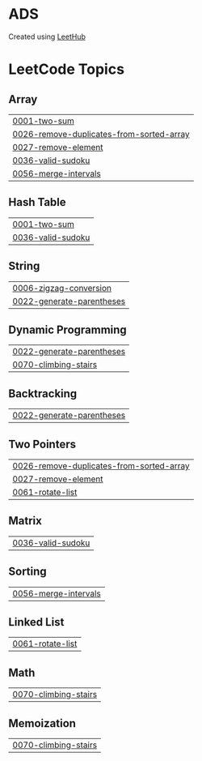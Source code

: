 # ADS
Created using [LeetHub](https://github.com/QasimWani/LeetHub)

<!---LeetCode Topics Start-->
# LeetCode Topics
## Array
|  |
| ------- |
| [0001-two-sum](https://github.com/bubudetp/ADS/tree/master/0001-two-sum) |
| [0026-remove-duplicates-from-sorted-array](https://github.com/bubudetp/ADS/tree/master/0026-remove-duplicates-from-sorted-array) |
| [0027-remove-element](https://github.com/bubudetp/ADS/tree/master/0027-remove-element) |
| [0036-valid-sudoku](https://github.com/bubudetp/ADS/tree/master/0036-valid-sudoku) |
| [0056-merge-intervals](https://github.com/bubudetp/ADS/tree/master/0056-merge-intervals) |
## Hash Table
|  |
| ------- |
| [0001-two-sum](https://github.com/bubudetp/ADS/tree/master/0001-two-sum) |
| [0036-valid-sudoku](https://github.com/bubudetp/ADS/tree/master/0036-valid-sudoku) |
## String
|  |
| ------- |
| [0006-zigzag-conversion](https://github.com/bubudetp/ADS/tree/master/0006-zigzag-conversion) |
| [0022-generate-parentheses](https://github.com/bubudetp/ADS/tree/master/0022-generate-parentheses) |
## Dynamic Programming
|  |
| ------- |
| [0022-generate-parentheses](https://github.com/bubudetp/ADS/tree/master/0022-generate-parentheses) |
| [0070-climbing-stairs](https://github.com/bubudetp/ADS/tree/master/0070-climbing-stairs) |
## Backtracking
|  |
| ------- |
| [0022-generate-parentheses](https://github.com/bubudetp/ADS/tree/master/0022-generate-parentheses) |
## Two Pointers
|  |
| ------- |
| [0026-remove-duplicates-from-sorted-array](https://github.com/bubudetp/ADS/tree/master/0026-remove-duplicates-from-sorted-array) |
| [0027-remove-element](https://github.com/bubudetp/ADS/tree/master/0027-remove-element) |
| [0061-rotate-list](https://github.com/bubudetp/ADS/tree/master/0061-rotate-list) |
## Matrix
|  |
| ------- |
| [0036-valid-sudoku](https://github.com/bubudetp/ADS/tree/master/0036-valid-sudoku) |
## Sorting
|  |
| ------- |
| [0056-merge-intervals](https://github.com/bubudetp/ADS/tree/master/0056-merge-intervals) |
## Linked List
|  |
| ------- |
| [0061-rotate-list](https://github.com/bubudetp/ADS/tree/master/0061-rotate-list) |
## Math
|  |
| ------- |
| [0070-climbing-stairs](https://github.com/bubudetp/ADS/tree/master/0070-climbing-stairs) |
## Memoization
|  |
| ------- |
| [0070-climbing-stairs](https://github.com/bubudetp/ADS/tree/master/0070-climbing-stairs) |
<!---LeetCode Topics End-->
